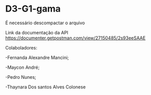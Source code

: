 # D3-G1-gama

É necessário descompactar o arquivo

Link da documentação da API https://documenter.getpostman.com/view/27150485/2s93eeSAAE

Colaboladores:

-Fernanda Alexandre Mancini;

-Maycon André;

-Pedro Nunes;

-Thaynara Dos santos Alves Colonese
